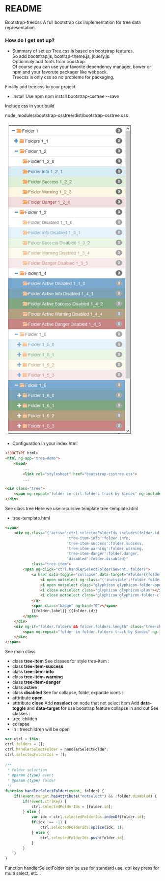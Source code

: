 # README #

Bootstrap-treecss
A full bootstrap css implementation for tree data representation.

### How do I get set up? ###

* Summary of set up
Tree.css is based on bootstrap features.  
So add bootstrap.js, bootrap-theme.js, jquery.js.  
Optionnaly add fonts from boostrap.  
Of course you can use your favorite dependency manager, bower or npm and your favorute packager like webpack.  
Treecss is only css so no probleme for packaging.

Finally add tree.css to your project

* Install 
Use npm
npm install bootstrap-csstree --save

Include css in your build

node_modules/bootstrap-csstree/dist/bootstrap-csstree.css

[![sample](sample.PNG)](sample.PNG)

* Configuration
In your index.html
```html
<!DOCTYPE html>
<html ng-app="tree-demo">
	<head>
		...
		<link rel="stylesheet" href="bootstrap-csstree.css">
		...
```


```html
<div class="tree">
	<span ng-repeat="folder in ctrl.folders track by $index" ng-include="'tree-template.html'"></span>
</div>
```

See class tree
Here we use recursive template tree-template.html

* tree-template.html
```html
<span>
	<div ng-class="{'active':ctrl.selectedFolderIds.includes(folder.id) || folder.active, 
							'tree-item-info':folder.info, 
							'tree-item-success':folder.success, 
							'tree-item-warning':folder.warning, 
							'tree-item-danger':folder.danger, 
							'disabled':folder.disabled}" 
			class="tree-item"> 
		<span ng-click="ctrl.handlerSelectFolder($event, folder)">
			<a href data-toggle="collapse" data-target="#folder{{folder.id}}">
				<i open notselect ng-class="{'invisible':!folder.folders || !folder.folders.length}" class="glyphicon glyphicon-minus"></i>
				<i open notselect class="glyphicon glyphicon-folder-open"></i>
				<i close notselect class="glyphicon glyphicon-plus"></i>
				<i close notselect class="glyphicon glyphicon-folder-close"></i>
			</a>
			<span class="badge" ng-bind="0"></span>
			{{folder.label}} {{folder.id}}
 		</span>
	</div>
	<div ng-if="folder.folders && folder.folders.length" class="tree-children collapse in" id="folder{{folder.id}}">
		<span ng-repeat="folder in folder.folders track by $index" ng-include="'tree-template.html'"></span>
	</div>
</span>
```

See main class
 * class **tree-item**
See classes for style tree-item :
 * class **tree-item-success**
 * class **tree-item-info**
 * class **tree-item-warning**
 * class **tree-item-danger**
 * class **active**
 * class **disabled**
See for collapse, folde, expande icons :
 * atttribute **open**
 * atttribute **close**
Add **noselect** on node that not select item
Add **data-toggle** and **data-target** for use boostrap feature collapse in and out
See classes :
 * tree-childen
 * collapse
 * in : treechildren will be open

```js
var ctrl = this;
ctrl.folders = [];
ctrl.handlerSelectFolder = handlerSelectFolder;
ctrl.selectedFolderIds = [];

/**
 * folder selection 
 * @param {type} event
 * @param {type} folder
 */
function handlerSelectFolder(event, folder) {
	if(!event.target.hasAttribute("notselect") && !folder.disabled) {
		if(!event.ctrlKey) {
			ctrl.selectedFolderIds = [folder.id];
		} else {
			var idx = ctrl.selectedFolderIds.indexOf(folder.id);
			if(idx !== -1) {
				ctrl.selectedFolderIds.splice(idx, 1);
			} else {
				ctrl.selectedFolderIds.push(folder.id);
			}
		}
	}
}
```

Function handlerSelectFolder can be use for standard use. ctrl key press for multi select, etc...